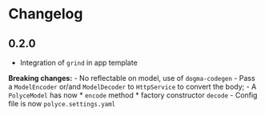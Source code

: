 # Changelog

## 0.2.0

- Integration of `grind` in app template

**Breaking changes:**
    - No reflectable on model, use of `dogma-codegen`
    - Pass a `ModelEncoder` or/and `ModelDecoder` to `HttpService` to convert the body;
    - A `PolyceModel` has now
        * `encode` method
        * factory constructor `decode`
    - Config file is now `polyce.settings.yaml`